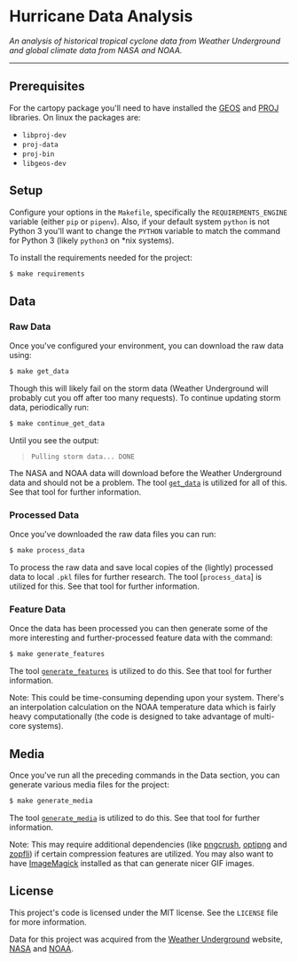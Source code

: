 # Hurricane Data Analysis

*An analysis of historical tropical cyclone data from Weather Underground and global climate data from NASA and NOAA.*

-----

## Prerequisites

For the cartopy package you'll need to have installed the [GEOS](https://trac.osgeo.org/geos/) and [PROJ](https://proj4.org/) libraries.  On linux the packages are:

 - `libproj-dev`
 - `proj-data`
 - `proj-bin`
 - `libgeos-dev`


## Setup

Configure your options in the ```Makefile```, specifically the ```REQUIREMENTS_ENGINE``` variable (either ```pip``` or ```pipenv```).  Also, if your default system ```python``` is not Python 3 you'll want to change the ```PYTHON``` variable to match the command for Python 3 (likely ```python3``` on *nix systems).

To install the requirements needed for the project:

```bash
$ make requirements
```

## Data

### Raw Data

Once you've configured your environment, you can download the raw data using:

```bash
$ make get_data
```

Though this will likely fail on the storm data (Weather Underground will probably cut you off after too many requests).  To continue updating storm data, periodically run:

```bash
$ make continue_get_data
```

Until you see the output:

> ```Pulling storm data... DONE```

The NASA and NOAA data will download before the Weather Underground data and should not be a problem.  The tool [```get_data```](./src/get_data.py) is utilized for all of this.  See that tool for further information.

### Processed Data

Once you've downloaded the raw data files you can run:

```bash
$ make process_data
```

To process the raw data and save local copies of the (lightly) processed data to local ```.pkl``` files for further research.  The tool [```process_data```] is utilized for this.  See that tool for further information.

### Feature Data

Once the data has been processed you can then generate some of the more interesting and further-processed feature data with the command:

```bash
$ make generate_features
```

The tool [```generate_features```](./src/generate_features.py) is utilized to do this.  See that tool for further information.

Note: This could be time-consuming depending upon your system.  There's an interpolation calculation on the NOAA temperature data which is fairly heavy computationally (the code is designed to take advantage of multi-core systems).

## Media

Once you've run all the preceding commands in the Data section, you can generate various media files for the project:

```bash
$ make generate_media
```

The tool [```generate_media```](./src/generate_media.py) is utilized to do this.  See that tool for further information.

Note: This may require additional dependencies (like [pngcrush](https://pmt.sourceforge.io/pngcrush/), [optipng](http://optipng.sourceforge.net/) and [zopfli](https://github.com/google/zopfli)) if certain compression features are utilized.  You may also want to have [ImageMagick](https://www.imagemagick.org/script/index.php) installed as that can generate nicer GIF images.


## License

This project's code is licensed under the MIT license.  See the `LICENSE` file for more information.

Data for this project was acquired from the [Weather Underground](https://www.wunderground.com/) website, [NASA](https://climate.nasa.gov/) and [NOAA](https://www.ncdc.noaa.gov/).
